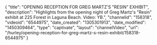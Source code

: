 {
    "title": "OPENING RECEPTION FOR GREG MARTZ'S \"RESIN\" EXHIBIT",
    "description": "Highlights from the opening night of Greg Martz's \"Resin\" exhibit at 225 Forest in Laguna Beach. Video: YB.",
    "channelid": "158318",
    "videoid": "6544975",
    "date_created": "1305301913",
    "date_modified": "1450309464",
    "type": "captivate",
    "layout": "channelVideo",
    "url": "\/hurley\/opening-reception-for-greg-martz-s-resin-exhibit\/158318-6544975"
}